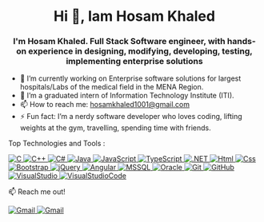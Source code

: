 <h1 align="center">Hi 👋, Iam Hosam Khaled </h1>
<h3 align="center">I'm Hosam Khaled. Full Stack Software engineer, with hands-on experience in designing, modifying, developing, testing, implementing enterprise solutions</h3>


- 🔭 I’m currently working on Enterprise software solutions for largest hospitals/Labs of the medical field in the MENA Region.
- 🔭 I’m a graduated intern of Information Technology Institute (ITI).
- 📫 How to reach me: hosamkhaled1001@gmail.com
- ⚡ Fun fact: I’m a nerdy software developer who loves coding, lifting weights at the gym, travelling, spending time with friends.



Top Technologies and Tools : 

<p>
  <a href="https://www.cprogramming.com/" target="_blank"> 
    <img alt="C" src="https://img.shields.io/badge/C%20-%232370ED.svg?style=plastic&logo=c&logoColor=white">
  </a> 
  <a href="https://www.w3schools.com/cpp/" target="_blank"> 
    <img alt="C++" src="https://img.shields.io/badge/C++%20-%2300599C.svg?style=plastic&logo=c%2B%2B&logoColor=white">
  </a>
  <a href="https://www.w3schools.com/cpp/" target="_blank"> 
    <img alt="C#" src="https://img.shields.io/badge/C%23-239120?style=plastic&logo=c-sharp&logoColor=white">
  </a>
  <a href="https://www.java.com" target="_blank"> 
    <img alt="Java" src="https://img.shields.io/badge/Java-%23007396.svg?style=plastic&logo=java&logoColor=white">
  </a>
  <a href="https://developer.mozilla.org/en-US/docs/Web/JavaScript" target="_blank"> 
     <img alt="JavaScript" src="https://img.shields.io/badge/JavaScript%20-%23F7DF1E.svg?style=plastic&logo=javascript&logoColor=black">
  </a>
    <a href="https://www.typescriptlang.org/" target="_blank"> 
     <img alt="TypeScript" src="https://img.shields.io/badge/TypeScript-007ACC?style=plastic&logo=typescript&logoColor=white">
  </a>
  <a href="https://dotnet.microsoft.com/en-us/" target="_blank"> 
     <img alt=".NET" src="https://img.shields.io/badge/.NET-5C2D91?style=plastic&logo=.net&logoColor=white">
  </a>
  <a href="https://www.w3schools.com/html/" target="_blank"> 
     <img alt="Html" src="https://img.shields.io/badge/HTML-239120?style=plastic&logo=html5&logoColor=white">
  </a>
  <a href="https://www.w3schools.com/css/" target="_blank"> 
     <img alt="Css" src="https://img.shields.io/badge/CSS-239120?&style=plastic&logo=css3&logoColor=white">
  </a>
  <a href="https://getbootstrap.com/" target="_blank"> 
     <img alt="Bootstrap" src="https://img.shields.io/badge/Bootstrap-563D7C?style=plastic&logo=bootstrap&logoColor=white">
  </a>
  <a href="https://jquery.com/" target="_blank"> 
     <img alt="jQuery" src="https://img.shields.io/badge/jQuery-0769AD?style=plastic&logo=jquery&logoColor=white">
  </a>
  <a href="https://angular.io/" target="_blank"> 
     <img alt="Angular" src="https://img.shields.io/badge/Angular-DD0031?style=plastic&logo=angular&logoColor=white">
  </a>
  <a href="https://www.microsoft.com/en-us/sql-server" target="_blank"> 
     <img alt="MSSQL" src="https://img.shields.io/badge/Microsoft_SQL_Server-CC2927?style=plastic&logo=microsoft-sql-server&logoColor=white">
  </a>
  <a href="https://www.oracle.com/database/" target="_blank"> 
     <img alt="Oracle" src="https://img.shields.io/badge/Oracle-F80000?style=plastic&logo=Oracle&logoColor=white">
  </a>
  <a href="https://git-scm.com/" target="_blank"> 
     <img alt="Git" src="https://img.shields.io/badge/GIT-E44C30?style=plastic&logo=git&logoColor=white">
  </a>
  <a href="https://github.com/" target="_blank"> 
     <img alt="GitHub" src="https://img.shields.io/badge/GitHub-100000?style=plastic&logo=github&logoColor=white">
  </a>
  <a href="https://visualstudio.microsoft.com/" target="_blank"> 
     <img alt="VisualStudio" src="https://img.shields.io/badge/Visual_Studio-5C2D91?style=plastic&logo=visual%20studio&logoColor=white">
  </a>
  <a href="https://code.visualstudio.com/" target="_blank"> 
     <img alt="VisualStudioCode" src="https://img.shields.io/badge/Visual_Studio_Code-0078D4?style=plastic&logo=visual%20studio%20code&logoColor=white">
  </a>
</p>

📫 Reach me out!

<p>
  <a href="mailto:hosamkhaled1001@gmail.com" target="_blank"> 
     <img alt="Gmail" src="https://img.shields.io/badge/Gmail-D14836?style=plastic&logo=gmail&logoColor=white">
  </a>
    <a href="https://www.linkedin.com/in/hosam-khaled-212133207/" target="_blank"> 
     <img alt="Gmail" src="https://img.shields.io/badge/LinkedIn-0077B5?style=plastic&logo=linkedin&logoColor=white">
  </a>
</p>

  
  
  
  
  
  
  
  
  
  
  
  
  
  
